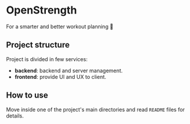 # OpenStrength

For a smarter and better workout planning 💪


## Project structure

Project is divided in few services:

- **backend**: backend and server management.
- **frontend**: provide UI and UX to client.

## How to use

Move inside one of the project's main directories and read `README` files for details.
